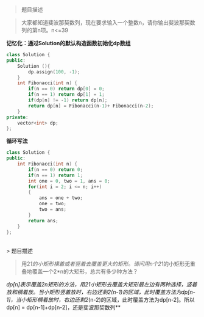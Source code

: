 > 题目描述

>大家都知道斐波那契数列，现在要求输入一个整数n，请你输出斐波那契数列的第n项。n<=39


**记忆化：通过Solution的默认构造函数初始化dp数组**
```c++
class Solution {
public:
	Solution (){
		dp.assign(100, -1);
	}
    int Fibonacci(int n) {
		if(n == 0) return dp[0] = 0;
        if(n == 1) return dp[1] = 1;
        if(dp[n] != -1) return dp[n];
        return dp[n] = Fibonacci(n-1)+ Fibonacci(n-2);
    }
private:
    vector<int> dp;
};
```

**循环写法**
```c++
class Solution {
public:
    int Fibonacci(int n) {
		if(n == 0) return 0;
        if(n == 1) return 1;
        int one = 0, two = 1, ans = 0;
        for(int i = 2; i <= n; i++)
        {
            ans = one + two;
            one = two;
            two = ans;
        }
        return ans;
    }
};
```

<br/>
> 题目描述

> 用2*1的小矩形横着或者竖着去覆盖更大的矩形。请问用n个2*1的小矩形无重叠地覆盖一个2*n的大矩形，总共有多少种方法？


**dp[n]表示覆盖2*n矩形的方法，用2*1小矩形去覆盖大矩形最左边有两种选择，竖着放和横着放。当小矩形竖着放时，右边还剩2*(n-1)的区域，此时覆盖方法为dp[n-1]，当小矩形横着放时，右边还剩2*(n-2)的区域，此时覆盖方法为dp[n-2]。所以dp[n] = dp[n-1]+dp[n-2]，还是斐波那契数列**